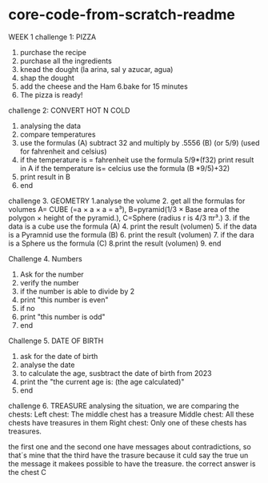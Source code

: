 # core-code-from-scratch-readme
WEEK 1 
challenge 1: PIZZA
1. purchase the recipe
2. purchase all the ingredients
3. knead the dought (la arina, sal y azucar, agua)
4. shap the dought
5. add the cheese and the Ham
6.bake for 15 minutes 
5. The pizza is ready!

challenge 2: CONVERT HOT N COLD
1. analysing the data
2. compare temperatures
3. use the formulas (A) subtract 32 and multiply by .5556 (B) (or 5/9) (used for fahrenheit and celsius)
4. if the temperature is = fahrenheit use the formula 5/9*(f32)
print result in A
if the temperature is= celcius use the formula (B *9/5)+32)
5. print result in B
6. end

challenge 3. GEOMETRY
1.analyse the volume 
2. get all the formulas for volumes A= CUBE (=a × a × a = a³), B=pyramid(1/3 × Base area of the polygon × height of the pyramid.), C=Sphere (radius r is 4/3 πr³.)
3. if the data is a cube use the formula (A)
4. print the result (volumen)
5. if the data is a Pyramnid use the formula (B)
6. print the result (volumen)
7. if the dara is a Sphere us the formula (C)
8.print the result (volumen)
9. end

Challenge 4. Numbers
1. Ask for the number 
2. verify the number 
3. if the number is able to divide by 2 
4. print "this number is even"
5. if no 
6. print "this number is odd"
7. end

Challenge 5. DATE OF BIRTH
1. ask for the date of birth
2. analyse the date
3. to calculate the age, susbtract the date of birth from 2023
4. print the "the current age is: (the age calculated)" 
5. end

challenge 6. TREASURE
analysing the situation, we are comparing the chests:
Left chest: The middle chest has a treasure
Middle chest: All these chests have treasures in them
Right chest: Only one of these chests has treasures.

the first one and the second one have messages about contradictions, so that´s mine that the third have the trasure because it culd say the true un the message it makees possible to have the treasure.
 the correct answer is the chest C
